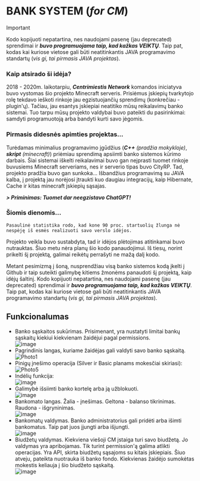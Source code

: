 
# BANK SYSTEM (*for CM*)
> [!IMPORTANT]
> Kodo kopijuoti nepatartina, nes naudojami pasenę (jau deprecated) sprendimai ir ***buvo programuojama taip, kad kažkas VEIKTŲ***. Taip pat, kodas kai kuriose vietose gali būti neatitinkantis JAVA programavimo standartų (*vis gi, tai pirmasis JAVA projektas*).
### Kaip atsirado ši idėja?
2018 - 2020m. laikotarpiu, ***Centrimiestis Network*** komandos iniciatyva buvo vystomas šio projekto Minecraft serveris. Prisiėmus įskiepių tvarkytojo rolę tekdavo ieškoti rinkoje jau egzistuojančių sprendimų (konkrečiau - plugin'ų). Tačiau, jau esantys įskiepiai neatitiko mūsų reikalavimų banko sistemai. Tuo tarpu mūsų projekto valdybai buvo pateikti du pasirinkimai: samdyti programuotoją arba bandyti kurti savo jėgomis.

### Pirmasis didesnės apimties projektas...
Turėdamas minimalius programavimo įgūdžius (***C++*** *(pradžia mokykloje)*, ***skript*** *(minecraft)*) priėmiau sprendimą apsiimti banko sistemos kūrimo darbais. Šiai sistemai iškelti reikalavimai buvo gan neįprasti tuomet rinkoje buvusiems Minecraft serveriams, nes ir serverio tipas buvo CityRP. Tad, projekto pradžia buvo gan sunkoka... Išbandžius programavimą su JAVA kalba, į projektą jau norėjosi įtraukti kuo daugiau integracijų, kaip Hibernate, Cache ir kitas minecraft įskiepių sąsajas.

***> Priminimas: Tuomet dar neegzistavo ChatGPT!***

### Šiomis dienomis...

```
Pasaulinė statistika rodo, kad kone 90 proc. startuolių žlunga nė nespėję iš esmės realizuoti savo verslo idėjos.
```
Projekto veikla buvo sustabdyta, tad ir idėjos plėtojimas atitinkamai buvo nutrauktas. Šiuo metu nėra planų šio kodo panaudojimui. Iš tiesų, norint prikelti šį projektą, galimai reikėtų perrašyti ne mažą dalį kodo.

Metant pesimizmą į šoną, nusprendžiau visą banko sistemos kodą įkelti į Github ir taip suteikti galimybę kitiems žmonėms panaudoti šį projektą, kaip idėjų šaltinį. Kodo kopijuoti nepatartina, nes naudojami pasenę (jau deprecated) sprendimai ir ***buvo programuojama taip, kad kažkas VEIKTŲ***. Taip pat, kodas kai kuriose vietose gali būti neatitinkantis JAVA programavimo standartų (*vis gi, tai pirmasis JAVA projektas*).


## Funkcionalumas
 + Banko sąskaitos sukūrimas. Prisimenant, yra nustatyti limitai bankų sąskaitų kiekiui kiekvienam žaidėjui pagal permissions.<br>
![image](https://github.com/Doomce/CM-BankSystem/assets/40797035/473fa7a3-6abd-497d-88fd-35e9afc462ff)<br>
 + Pagrindinis langas, kuriame žaidėjas gali valdyti savo banko sąskaitą.<br>
![Photo1](https://github.com/Doomce/CM-BankSystem/assets/40797035/9e73ab04-11a0-4dc4-ad36-ce1feafe273c)<br>
 + Pinigų įnešimo operacija (Silver ir Basic planams mokesčiai skiriasi):<br>
![Photo5](https://github.com/Doomce/CM-BankSystem/assets/40797035/e911b385-8ddc-4ffa-8c92-ef6bbc551695)<br>
 + Indėlių funkcija:<br>
![image](https://github.com/Doomce/CM-BankSystem/assets/40797035/001cb672-5505-4e70-bd9a-f4a442ca83f2)<br>
 + Galimybė išsiimti banko kortelę arba ją užblokuoti.<br>
![image](https://github.com/Doomce/CM-BankSystem/assets/40797035/edda6dc4-ac1a-4b6b-bd66-36e052be5cb1)<br>
 + Bankomato langas. Žalia - įnešimas. Geltona - balanso tikrinimas. Raudona - išgryninimas.<br>
![image](https://github.com/Doomce/CM-BankSystem/assets/40797035/ccc43afe-4e5c-4c32-8893-dca934ae92cc)<br>
 + Bankomatų valdymas. Banko administratorius gali pridėti arba išimti bankomatus. Taip pat juos įjungti arba išjungti.<br>
![image](https://github.com/Doomce/CM-BankSystem/assets/40797035/496d8785-8b14-49f2-ad07-1b8d16758589)<br>
 + Biudžetų valdymas. Kiekviena viešoji CM įstaiga turi savo biudžetą. Jo valdymas yra apribojamas. Tik turint permission'ą galima atlikti operacijas. Yra API, skirta biudžetų sąsajoms su kitais įskiepiais. Šiuo atveju, pateikta nuotrauka iš banko fondo. Kiekvienas žaidėjo sumokėtas mokestis keliauja į šio biudžeto sąskaitą.<br>
![image](https://github.com/Doomce/CM-BankSystem/assets/40797035/bdb430fa-9929-411d-b81d-f954720814d4)<br>
